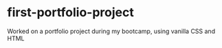 # first-portfolio-project
Worked on a portfolio project during my bootcamp, using vanilla CSS and HTML
